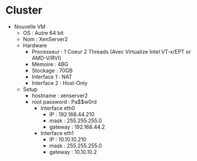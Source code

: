 # Cluster

-   Nouvelle VM
    -   OS : Autre 64 bit
    -   Nom : XenServer2
    -   Hardware
        -   Processeur : 1 Coeur 2 Threads (Avec Virtualize Intel VT-x/EPT or AMD-V/RVI)
        -   Mémoire : 4BG
        -   Stockage : 70GB
        -   Interface 1 : NAT
        -   Interface 2 : Host-Only
    -   Setup
        -   hostname : xenserver2
        -   root password : Pa$$w0rd
            -   Interface eth0
                -   IP : 192.168.44.210
                -   mask : 255.255.255.0
                -   gateway : 192.168.44.2
            -   Interface eth1
                -   IP : 10.10.10.210
                -   mask : 255.255.255.0
                -   gateway : 10.10.10.2
